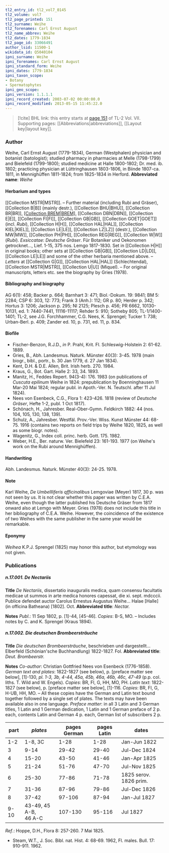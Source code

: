 ```yaml
---
tl2_entry_id: tl2_vol7_0145
tl2_volume: vol7
tl2_page_printed: 151
tl2_surname: Weihe
tl2_forenames: Carl Ernst August
tl2_name_abbrev: Weihe
tl2_dates: 1779-1834
tl2_page_id: 33066491
author_lsid: 11500-1
wikidata_id: Q5040104
ipni_surname: Weihe
ipni_forenames: Carl Ernst August
ipni_standard_form: Weihe
ipni_dates: 1779-1834
ipni_taxon_scope: 
- Botany
- Spermatophytes
ipni_geo_scope: 
ipni_version: 1.1.1.1
ipni_record_created: 2003-07-02 00:00:00.0
ipni_record_modified: 2013-05-15 11:45:22.0
---
```



> [!cite] BHL link: this entry starts at [page 151](https://www.biodiversitylibrary.org/page/33066491) of TL-2 Vol. VII.
> Supporting pages: [[Abbreviations|abbreviations]], [[Layout key|layout key]].

### Author

Weihe, Carl Ernst August (1779-1834), German (Westphalen) physician and botanist (batologist); studied pharmacy in pharmacies at Melle (1798-1799) and Bielefeld (1799-1800); studied medicine at Halle 1800-1802; Dr. med. ib. 1802; practicing physician at Lüttringhausen 1803-1806, in Biinde 1807-ca. 1811, in Mennighüffen 1811-1824; from 1825-1834 in Herford. 
**Abbreviated name**: *Weihe*

#### Herbarium and types

[[Collection MSTR|MSTR]]. – Further material (including Rubi and Gräser), [[Collection B|B]] (mainly destr.), [[Collection BHU|BHU]], [[Collection BR|BR]], [[Collection BREM|BREM]](Rubi), [[Collection DBN|DBN]], [[Collection E|E]], [[Collection FI|FI]], [[Collection GB|GB]], [[Collection GOET|GOET]] (incl. *Rubi*), [[Collection H|H]], [[Collection HAL|HAL]], [[Collection KIEL|KIEL]], [[Collection LE|LE]], [[Collection LZ|LZ]] (destr.), [[Collection MW|MW]], [[Collection PH|PH]], [[Collection REG|REG]], [[Collection W|W]] (*Rubi*).
*Exsiccatae*: *Deutsche Gräser*. Für Botaniker und Oekonomen getrocknet..., Lief. 1-15, 375 nos. Lemgo 1817-1830. Set in [[Collection H|H]] in original books; other sets at [[Collection GB|GB]], [[Collection LD|LD]], [[Collection LE|LE]] and some of the other herbaria mentioned above. – *Letters* at [[Collection G|G]], [[Collection HAL|HAL]] (Schlechtendal), [[Collection MSTR|MSTR]], [[Collection U|U]] (Miquel). – For original manuscripts, letters etc. see the biography by Gries (1978).

#### Bibliography and biography

AG 6(1): 458; Backer p. 664; Barnhart 3: 471; Biol.-Dokum. 19: 9841; BM 5: 2284; CSP 6: 303, 12: 773; Frank 3 (Anh.): 112; GR p. 80; Herder p. 342; Hortus 3: 1206; Jackson p. 295; NI 2125; Plesch p. 456; PR 6662, 10130-10131, ed. 1: 7440-7441, 11116-11117; Rehder 5: 910; Sotheby 805; TL-1/1400-1401; TL-2, see J.G. Forchhammer, C.G. Nees, K. Sprengel; Tucker 1: 738; Urban-Berl. p. 409; Zander ed. 10, p. 731, ed. 11, p. 834.

#### Biofile

- Fischer-Benzon, R.J.D., *in* P. Prahl, Krit. Fl. Schleswig-Holstein 2: 61-62. 1889.
- Gries, B., Abh. Landesmus. Naturk. Münster 40(3): 3-45. 1978 (main biogr., bibl., portr., b. 30 Jan 1779, d. 27 Jan 1834).
- Kent, D.H. & D.E. Allen, Brit. Irish herb. 270. 1984.
- Kraus, G., Bot. Gart. Halle 2: 33, 34. 1893.
- Manitz, H., Feddes Repert. 94(3-4): 176. 1983 (on publications of *Cuscuta epilinum* Weihe in 1824: prepublication by Boenninghausen 11 Mar-20 Mai 1824; regular publ. in Apoth.-Ver. N. Teutschl. after 11 Jul 1824).
- Nees von Esenbeck, C.G., Flora 1: 423-426. 1818 (review of *Deutsche Gräser*, Hefte 1-2, publ. 1 Oct 1817).
- Schönach, H., Jahresber. Real-Ober-Gymn. Feldkirch 1882: 44 (nos. 104, 105, 130, 138, 139).
- Schulz, A., Jahresber. Westfäl. Prov.-Ver. Wiss. Kunst Münster 44: 68-75. 1916 (contains two reports on field trips by Weihe 1820, 1825, as well as some biogr. notes).
- Wagenitz, G., Index coll. princ. herb. Gott. 175. 1982.
- Weber, H.E., Ber. naturw. Ver. Bielefeld 23: 161-193. 1977 (on Weihe's work on the Rubi around Mennighüffen).

#### Handwriting

Abh. Landesmus. Naturk. Münster 40(3): 24-25. 1978.

#### Note

Karl Weihe, *De Umbellliferis qfficinalibus* Lemgoviae (Meyer) 1817, 30 p. was not seen by us. It is not clear whether this paper was written by C.E.A. Weihe, even though the latter published his Deutsche Gräser from 1817 onward also at Lemgo with Meyer. Gries (1978) does not include this title in her bibliography of C.E.A. Weihe. However, the coincidence of the existence of two Weihes with the same publisher in the same year would be remarkable.

#### Eponymy

*Weihea* K.P.J. Sprengel (1825) may honor this author, but etymology was not given.

### Publications

##### n.17.001. De Nectariis

**Title**
*De Nectariis*, dissertatio inauguralis medica, quam consensu facultatis medicae ut summos in arte medica honores capessat, die xi. sept. mdcccii. Publice defendet auctor Carolus Ernestus Augustus Weihe... Halae \[Halle\] (in officina Batheana) \[1802\]. Oct.
**Abbreviated title**: *Nectar.*

**Notes**
*Publ*.: 11 Sep 1802, p. \[1\]-44, \[45-46\]. *Copies*: B-S, MO. – Includes notes by C. and K. Sprengel (Kraus 1894).

##### n.17.002. Die deutschen Brombeersträuche

**Title**
*Die deutschen Brombeersträuche*, beschrieben und dargestellt... Elberfeld (Schönian'sche Buchhandlung) 1822-1827. Fol.
**Abbreviated title**: *Deut. Brombeerstr.*

**Notes**
*Co-author*: Christian Gottfried Nees von Esenbeck (1776-1858).
*German text and plates*: 1822-1827 (see below), p. \[preface matter see below\], \[1\]-130, *pl. 1-3, 3b, 4-44, 45a, 45b, 46a, 46b, 46c, 47-49* (p.p. col. liths. T. Wild and W. Engels). *Copies*: BR, FI, G, HH, MO, PH.
*Latin text*: 1822-1827 (see below), p. \[preface matter see below\], \[1\]-116. *Copies*: BR, FI, G, H-UB, HH, MO. – All these copies have the German and Latin text bound together followed by a single set of plates. The texts may have been available also in one language.
*Preface matter*: in all 3 Latin and 3 German titles, 1 Latin and 1 German dedication, 1 Latin and 1 German preface of 2 p. each, contents Latin and German 4 p. each, German list of subscribers 2 p.

|part	|*plates*	|pages German	|pages Latin	|dates|
|---	|---	|---	|---	|---	|
|1-2	|1-8, 3C	|1-28	|1-28	|Jan-Jun 1822|
|3	|9-14	|29-42	|29-40	|Jul-Dec 1824|
|4	|15-20	|43-50	|41-46	|Jan-Apr 1825|
|5	|21-24	|51-76	|47-70	|Jul-Nov 1825|
|6	|25-30	|77-86	|71-78	|1825 serov. 1826 prim.|
|7	|31-36	|87-96	|79-86	|Jul-Dec 1826|
|8	|37-42	|97-106	|87-94	|Jan-Jul 1827|
|9-10	|43-49, 45 A-B,<br/>46 A-C	|107-130	|95-116	|Jul 1827|

*Ref*.: Hoppe, D.H., Flora 8: 257-260. 7 Mai 1825.
- Steam, W.T., J. Soc. Bibl. nat. Hist. 4: 68-69. 1962, Fl. males. Bull. 17: 910-911. 1962.

